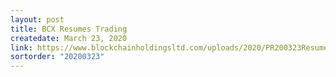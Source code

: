 ```yaml
---
layout: post
title: BCX Resumes Trading
createdate: March 23, 2020
link: https://www.blockchainholdingsltd.com/uploads/2020/PR200323ResumeTrade.pdf
sortorder: "20200323"
---
```

